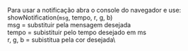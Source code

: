 Para usar a notificação abra o console do navegador e use:\
showNotification(`msg`, tempo, r, g, b)\
msg = substituir pela mensagem desejada\
tempo = subistituir pelo tempo desejado em ms\
r, g, b = subistitua pela cor desejada\
